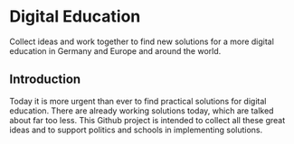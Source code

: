 # Digital Education
Collect ideas and work together to find new solutions for a more digital education in Germany and Europe and around the world.

## Introduction
Today it is more urgent than ever to find practical solutions for digital education. There are already working solutions today, which are talked about far too less. This Github project is intended to collect all these great ideas and to support politics and schools in implementing solutions.
